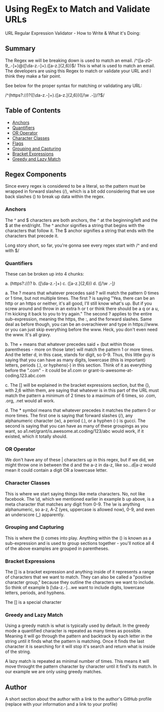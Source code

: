 # Using RegEx to Match and Validate URLs

URL Regular Expression Validator - How to Write & What it's Doing:

## Summary
The Regex we will be breaking down is used to match an email. /^([a-z0-9_.-]+)@([\da-z.-]+).([a-z.]{2,6})$/ This is what is used to match an email.
 The developers are using this Regex to match or validate your URL and I think they make a fair point.

See below for the proper syntax for matching or validating any URL:

/^(https?:\/\/)?([\da-z\.-]+)\.([a-z\.]{2,6})([\/\w \.-]*)*\/?$/

## Table of Contents

- [Anchors](#anchors)
- [Quantifiers](#quantifiers)
- [OR Operator](#or-operator)
- [Character Classes](#character-classes)
- [Flags](#flags)
- [Grouping and Capturing](#grouping-and-capturing)
- [Bracket Expressions](#bracket-expressions)
- [Greedy and Lazy Match](#greedy-and-lazy-match)

## Regex Components

Since every regex is considered to be a literal, so the pattern must be wrapped in forward slashes (/), which is a bit odd considering that we use back slashes (\) to break up data within the regex.

### Anchors

The ^ and $ characters are both anchors, the ^ at the beginning/left and the $ at the end/right.
The ^ anchor signifies a string that begins with the characters that follow it.
The $ anchor signifies a string that ends with the characters that precede it.

Long story short, so far, you're gonna see every regex start with /^ and end with $/

### Quantifiers

These can be broken up into 4 chunks:

a. (https?:\/\/)?
b. ([\da-z\.-]+)
c. ([a-z\.]{2,6})
d. ([\/\w \.-]*)*

a. The ? means that whatever precedes said ? will match the pattern 0 times or 1 time, but not multiple times. The first ? is saying "Yea, there can be an http or an https or neither, it's all good, I'll still know what's up. But if you screw around and throw in an extra h or t or think there should be a q or a u, I'm kicking it back to you to try again." The second ? applies to the entire sub-expression, meaning the https, the :, and the forward slashes. Same deal as before though, you can be an overachiever and type in https://www. or you can just skip everything before the www. Heck, you don't even need the www. It's all gravy.

b. The + means that whatever precedes said + (but within those parentheses - more on those later) will match the pattern 1 or more times. And the letter d, in this case, stands for digit, so 0-9. Thus, this little guy is saying that you can have as many digits, lowercase (this is important) letters, periods (.), or hyphens(-) in this section. Think of it as everything before the ".com" - it could be a1.com or grant-is-awesome-at-coding.123.abc.com

c. The [] will be explained in the bracket expressions section, but the {}, with 2,6 within them, are saying that whatever is in this part of the URL must match the pattern a minimum of 2 times to a maximum of 6 times, so .com, .org, .net would all work.

d. The * symbol means that whatever precedes it matches the pattern 0 or more times. The first one is saying that forward slashes (/), any alphanumeric character (w), a period (.), or a hyphen (-) is gucci. The second is saying that you can have as many of these groupings as you want, so a1.net/grant/is.awesome.at.coding/123/abc would work, if it existed, which it totally should.

### OR Operator

We don't have any of these | characters up in this regex, but if we did, we might throw one in between the d and the a-z in da-z, like so...d|a-z would mean it could contain a digit OR a lowercase letter.

### Character Classes

This is where we start saying things like meta characters. No, not like facebook. 
The \d, which we mentioned earlier in example b up above, is a meta character that matches any digit from 0-9.
The \w is anything alphanumeric, so a-z, A-Z (yes, uppercase is allowed now), 0-9, and even an underscore (_) apparently.

### Grouping and Capturing

This is where the () comes into play. Anything within the () is known as a sub-expression and is used to group sections together - you'll notice all 4 of the above examples are grouped in parentheses.

### Bracket Expressions

The [] is a bracket expression and anything inside of it represents a range of characters that we want to match. They can also be called a "positive character group," because they outline the characters we want to include. So think of example b [\da-z\.-]...we want to include digits, lowercase letters, periods, and hyphens.

The [] is a special character

### Greedy and Lazy Match
Using a greedy match is what is typically used by default. In the greedy mode a quantified character is repeated as many times as possible. Meaning it will go through the pattern and backtrack by each letter in the string until it finds what the pattern is matching. Once it finds the last character it is searching for it will stop it's search and return what is inside of the string.

A lazy match is repeated as minimal number of times. This means it will move throught the pattern character by character until it find's its match. In our example we are only using greedy matches.

## Author

A short section about the author with a link to the author's GitHub profile (replace with your information and a link to your profile)
